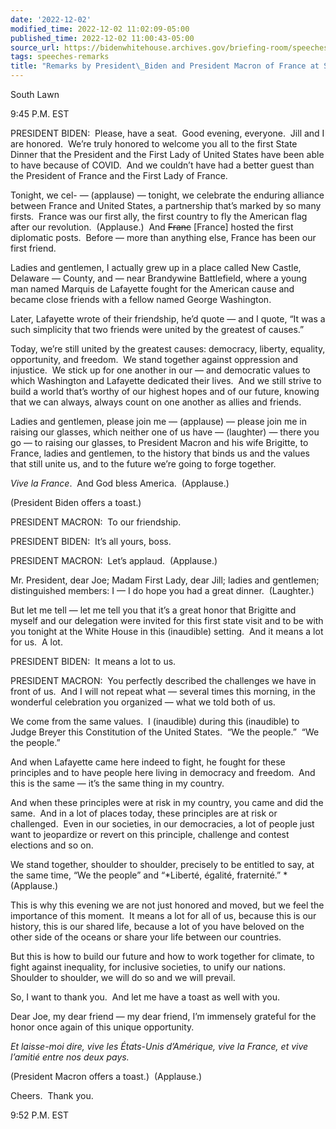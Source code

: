 ```yaml
---
date: '2022-12-02'
modified_time: 2022-12-02 11:02:09-05:00
published_time: 2022-12-02 11:00:43-05:00
source_url: https://bidenwhitehouse.archives.gov/briefing-room/speeches-remarks/2022/12/02/remarks-by-president-biden-and-president-macron-of-france-at-state-dinner/
tags: speeches-remarks
title: "Remarks by President\_Biden and President Macron of France at State\_Dinner"
---
```

 
South Lawn

9:45 P.M. EST   
  
PRESIDENT BIDEN:  Please, have a seat.  Good evening, everyone.  Jill
and I are honored.  We’re truly honored to welcome you all to the first
State Dinner that the President and the First Lady of United States have
been able to have because of COVID.  And we couldn’t have had a better
guest than the President of France and the First Lady of France.  
  
Tonight, we cel- — (applause) — tonight, we celebrate the enduring
alliance between France and United States, a partnership that’s marked
by so many firsts.  France was our first ally, the first country to fly
the American flag after our revolution.  (Applause.)  And <s>Franc</s>
\[France\] hosted the first diplomatic posts.  Before — more than
anything else, France has been our first friend.  
  
Ladies and gentlemen, I actually grew up in a place called New Castle,
Delaware — County, and — near Brandywine Battlefield, where a young man
named Marquis de Lafayette fought for the American cause and became
close friends with a fellow named George Washington.  
  
Later, Lafayette wrote of their friendship, he’d quote — and I quote,
“It was a such simplicity that two friends were united by the greatest
of causes.”  
  
Today, we’re still united by the greatest causes: democracy, liberty,
equality, opportunity, and freedom.  We stand together against
oppression and injustice.  We stick up for one another in our — and
democratic values to which Washington and Lafayette dedicated their
lives.  And we still strive to build a world that’s worthy of our
highest hopes and of our future, knowing that we can always, always
count on one another as allies and friends.  
  
Ladies and gentlemen, please join me — (applause) — please join me in
raising our glasses, which neither one of us have — (laughter) — there
you go — to raising our glasses, to President Macron and his wife
Brigitte, to France, ladies and gentlemen, to the history that binds us
and the values that still unite us, and to the future we’re going to
forge together.  
  
*Vive la France*.  And God bless America.  (Applause.)  
  
(President Biden offers a toast.)   
  
PRESIDENT MACRON:  To our friendship.  
  
PRESIDENT BIDEN:  It’s all yours, boss.  
  
PRESIDENT MACRON:  Let’s applaud.  (Applause.)   
  
Mr. President, dear Joe; Madam First Lady, dear Jill; ladies and
gentlemen; distinguished members: I — I do hope you had a great dinner. 
(Laughter.)   
  
But let me tell — let me tell you that it’s a great honor that Brigitte
and myself and our delegation were invited for this first state visit
and to be with you tonight at the White House in this (inaudible)
setting.  And it means a lot for us.  A lot.  
  
PRESIDENT BIDEN:  It means a lot to us.   
  
PRESIDENT MACRON:  You perfectly described the challenges we have in
front of us.  And I will not repeat what — several times this morning,
in the wonderful celebration you organized — what we told both of us.   
  
We come from the same values.  I (inaudible) during this (inaudible) to
Judge Breyer this Constitution of the United States.  “We the people.” 
“We the people.”   
  
And when Lafayette came here indeed to fight, he fought for these
principles and to have people here living in democracy and freedom.  And
this is the same — it’s the same thing in my country.   
  
And when these principles were at risk in my country, you came and did
the same.  And in a lot of places today, these principles are at risk or
challenged.  Even in our societies, in our democracies, a lot of people
just want to jeopardize or revert on this principle, challenge and
contest elections and so on.   
  
We stand together, shoulder to shoulder, precisely to be entitled to
say, at the same time, “We the people” and “*Liberté, égalité,
fraternité.” * (Applause.)  
  
This is why this evening we are not just honored and moved, but we feel
the importance of this moment.  It means a lot for all of us, because
this is our history, this is our shared life, because a lot of you have
beloved on the other side of the oceans or share your life between our
countries.   
  
But this is how to build our future and how to work together for
climate, to fight against inequality, for inclusive societies, to unify
our nations.  Shoulder to shoulder, we will do so and we will prevail.  
  
So, I want to thank you.  And let me have a toast as well with you.   
  
Dear Joe, my dear friend — my dear friend, I’m immensely grateful for
the honor once again of this unique opportunity.  
  
*Et laisse-moi dire, vive les États-Unis d’Amérique, vive la France, et
vive l’amitié entre nos deux pays.*  
  
(President Macron offers a toast.)  (Applause.)  
  
Cheers.  Thank you.   
  
9:52 P.M. EST
